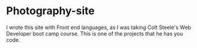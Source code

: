 # Photography-site

I wrote this site with Front end languages, as I was taking Colt Steele's Web Developer boot camp course. This is one of the projects that he has you code.

